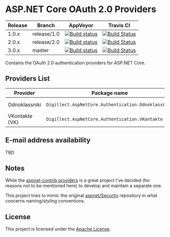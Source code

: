
# ASP.NET Core OAuth 2.0 Providers

| Release | Branch      |                           AppVeyor                           |                          Travis CI                           |
| ------- | ----------- | :----------------------------------------------------------: | :----------------------------------------------------------: |
| 1.0.x   | release/1.0 | [![Build status](https://ci.appveyor.com/api/projects/status/m477shft5srn0xq9/branch/release/1.0?svg=true)](https://ci.appveyor.com/project/Digillect/aspnetcoreoauthproviders/branch/release/1.0) | [![Build Status](https://travis-ci.org/Digillect/AspNetCoreOAuthProviders.svg?branch=release%2F1.0)](https://travis-ci.org/Digillect/AspNetCoreOAuthProviders) |
| 2.0.x   | release/2.0 | [![Build status](https://ci.appveyor.com/api/projects/status/m477shft5srn0xq9/branch/release/2.0?svg=true)](https://ci.appveyor.com/project/Digillect/aspnetcoreoauthproviders/branch/release/2.0) | [![Build Status](https://travis-ci.org/Digillect/AspNetCoreOAuthProviders.svg?branch=release%2F2.0)](https://travis-ci.org/Digillect/AspNetCoreOAuthProviders) |
| 3.0.x   | master      | [![Build status](https://ci.appveyor.com/api/projects/status/m477shft5srn0xq9/branch/master?svg=true)](https://ci.appveyor.com/project/Digillect/aspnetcoreoauthproviders/branch/master) | [![Build Status](https://travis-ci.org/Digillect/AspNetCoreOAuthProviders.svg?branch=master)](https://travis-ci.org/Digillect/AspNetCoreOAuthProviders) |

Contains the OAuth 2.0 authentication providers for ASP.NET Core.

## Providers List

| Provider       | Package name                                        |                            NuGet                             |
| -------------- | --------------------------------------------------- | :----------------------------------------------------------: |
| Odnoklassniki  | `Digillect.AspNetCore.Authentication.Odnoklassniki` | [![NuGet](https://img.shields.io/nuget/v/Digillect.AspNetCore.Authentication.Odnoklassniki.svg)](https://www.nuget.org/packages/Digillect.AspNetCore.Authentication.Odnoklassniki) |
| VKontakte (VK) | `Digillect.AspNetCore.Authentication.VKontakte`     | [![NuGet](https://img.shields.io/nuget/v/Digillect.AspNetCore.Authentication.VKontakte.svg)](https://www.nuget.org/packages/Digillect.AspNetCore.Authentication.VKontakte) |

## E-mail address availability

TBD

## Notes

While the [aspnet-contrib providers](https://github.com/aspnet-contrib/AspNet.Security.OAuth.Providers) is a great project I've decided (for reasons not to be mentioned here) to develop and maintain a separate one.

This project tries to mimic the original [aspnet/Security](https://github.com/aspnet/Security) repository in what concerns naming/styling conventions.

## License

This project is licensed under the [Apache License](http://www.apache.org/licenses/LICENSE-2.0).

